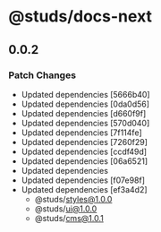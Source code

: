 # @studs/docs-next

## 0.0.2

### Patch Changes

- Updated dependencies [5666b40]
- Updated dependencies [0da0d56]
- Updated dependencies [d660f9f]
- Updated dependencies [570d040]
- Updated dependencies [7f114fe]
- Updated dependencies [7260f29]
- Updated dependencies [ccdf49d]
- Updated dependencies [06a6521]
- Updated dependencies
- Updated dependencies [f07e98f]
- Updated dependencies [ef3a4d2]
  - @studs/styles@1.0.0
  - @studs/ui@1.0.0
  - @studs/cms@1.0.1

